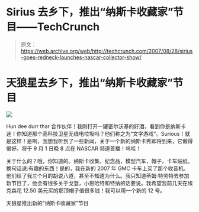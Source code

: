 # Sirius 去乡下，推出“纳斯卡收藏家”节目——TechCrunch

> 原文：<https://web.archive.org/web/http://techcrunch.com/2007/08/28/sirius-goes-redneck-launches-nascar-collector-show/>

# 天狼星去乡下，推出“纳斯卡收藏家”节目

![](img/6f9aad3efdef331caeabed2c1da0e5ac.png)

Hun dee durr thar 合作伙伴！我刚打开一罐密尔沃基的好酒，看到你是纳斯卡迷！你知道那个高科技卫星无线电垃圾吗？他们称之为“文字游戏”。Surious！就是这样！是啊，我想我听到了一些新闻，关于一个新的纳斯卡秀即将到来，它做得很好。将于 9 月 1 日晚 8 点在 NASCAR 频道首播！呜哇！

关于什么的？哦，你知道的。纳斯卡收集，纪念品，模型汽车，帽子，卡车贴纸。换句话说:有趣的东西！是的，我在新的 2007 年 GMC 卡车上买了那个收音机。他们给了我三个月的胡说八道，甚至不知道为什么。我只知道蒂姆·特劳特去参加新节目了，他会有很多关于戈登，小恩哈特和特纳的话要说。我希望我前几天在埃克森花 12.50 美元买的那顶帽子值很多钱！我可以用一个新的 12 号。

天狼星推出新的“纳斯卡收藏家”节目